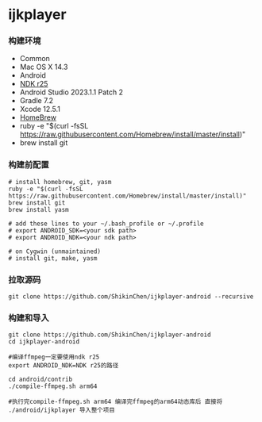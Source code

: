 # ijkplayer

### 构建环境
- Common
 - Mac OS X 14.3
- Android
 - [NDK r25](https://github.com/android/ndk/wiki/Unsupported-Downloads)
 - Android Studio 2023.1.1 Patch 2
 - Gradle 7.2
 - Xcode 12.5.1
- [HomeBrew](http://brew.sh)
 - ruby -e "$(curl -fsSL https://raw.githubusercontent.com/Homebrew/install/master/install)"
 - brew install git


### 构建前配置
```
# install homebrew, git, yasm
ruby -e "$(curl -fsSL https://raw.githubusercontent.com/Homebrew/install/master/install)"
brew install git
brew install yasm

# add these lines to your ~/.bash_profile or ~/.profile
# export ANDROID_SDK=<your sdk path>
# export ANDROID_NDK=<your ndk path>

# on Cygwin (unmaintained)
# install git, make, yasm
```
### 拉取源码
```
git clone https://github.com/ShikinChen/ijkplayer-android --recursive
```

### 构建和导入
```
git clone https://github.com/ShikinChen/ijkplayer-android
cd ijkplayer-android

#编译ffmpeg一定要使用ndk r25
export ANDROID_NDK=NDK r25的路径

cd android/contrib
./compile-ffmpeg.sh arm64

#执行完compile-ffmpeg.sh arm64 编译完ffmpeg的arm64动态库后 直接将 ./android/ijkplayer 导入整个项目

```


